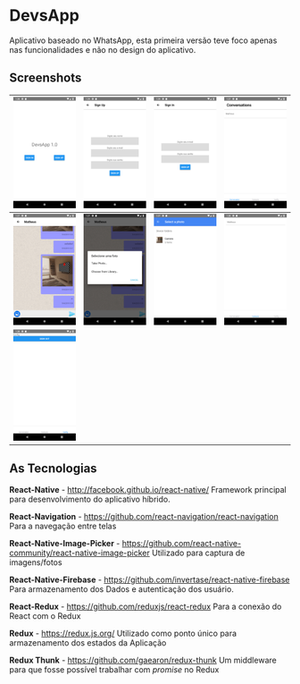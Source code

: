 # DevsApp
Aplicativo baseado no WhatsApp, esta primeira versão teve foco apenas nas funcionalidades e não no design do aplicativo.

## Screenshots
| <img src="https://github.com/reglachek/dev-whats-app/blob/master/src/assets/screenshots/screenshot7.png" width="300"> | <img src="https://github.com/reglachek/dev-whats-app/blob/master/src/assets/screenshots/screenshot8.png" width="300">  | <img src="https://github.com/reglachek/dev-whats-app/blob/master/src/assets/screenshots/screenshot9.png" width="300">  |  <img src="https://github.com/reglachek/dev-whats-app/blob/master/src/assets/screenshots/screenshot.png" width="300"> |
|---|---|---|---|
|  <img src="https://github.com/reglachek/dev-whats-app/blob/master/src/assets/screenshots/screenshot2.png" width="300"> | <img src="https://github.com/reglachek/dev-whats-app/blob/master/src/assets/screenshots/screenshot3.png" width="300">  | <img src="https://github.com/reglachek/dev-whats-app/blob/master/src/assets/screenshots/screenshot4.png" width="300"> | <img src="https://github.com/reglachek/dev-whats-app/blob/master/src/assets/screenshots/screenshot5.png" width="300"> |
| <img src="https://github.com/reglachek/dev-whats-app/blob/master/src/assets/screenshots/screenshot6.png" width="300"> |   |   |   |

## As Tecnologias
**React-Native** - http://facebook.github.io/react-native/
Framework principal para desenvolvimento do aplicativo híbrido.

**React-Navigation** - https://github.com/react-navigation/react-navigation
Para a navegação entre telas

**React-Native-Image-Picker** - https://github.com/react-native-community/react-native-image-picker
Utilizado para captura de imagens/fotos

**React-Native-Firebase** - https://github.com/invertase/react-native-firebase
Para armazenamento dos Dados e autenticação dos usuário.

**React-Redux** - https://github.com/reduxjs/react-redux
Para a conexão do React com o Redux

**Redux** - https://redux.js.org/
Utilizado como ponto único para armazenamento dos estados da Aplicação

**Redux Thunk** - https://github.com/gaearon/redux-thunk
Um middleware para que fosse possível trabalhar com *promise* no Redux
